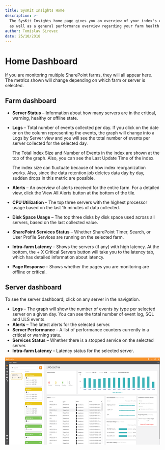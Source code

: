 ```yaml
---
title: SysKit Insights Home
description: >-
  The SysKit Insights home page gives you an overview of your index's contents
  as well as a general performance overview regarding your farm health.
author: Tomislav Sirovec
date: 25/10/2018
---
```


# Home Dashboard

 If you are monitoring multiple SharePoint farms, they will all appear here. The metrics shown will change depending on which farm or server is selected.

## Farm dashboard

* **Server Status** – Information about how many servers are in the critical, warning, healthy or offline state.
* **Logs** – Total number of events collected per day. If you click on the date or on the column representing the events, the graph will change into a Logs by Server view and you will see the total number of events per server collected for the selected day.

  The Total Index Size and Number of Events in the index are shown at the top of the graph. Also, you can see the Last Update Time of the index.

  The index size can fluctuate because of how index reorganization works. Also, since the data retention job deletes data day by day, sudden drops in this metric are possible.

* **Alerts** – An overview of alerts received for the entire farm. For a detailed view, click the View All Alerts button at the bottom of the tile.
* **CPU Utilization** – The top three servers with the highest processor usage based on the last 15 minutes of data collected.
* **Disk Space Usage** – The top three disks by disk space used across all servers, based on the last collected value.
* **SharePoint Services Status** – Whether SharePoint Timer, Search, or User Profile Services are running on the selected farm.
* **Intra-farm Latency** – Shows the servers \(if any\) with high latency. At the bottom, the + X Critical Servers button will take you to the latency tab, which has detailed information about latency.
* **Page Response** – Shows whether the pages you are monitoring are offline or critical.

## Server dashboard

To see the server dashboard, click on any server in the navigation.

* **Logs** – The graph will show the number of events by type per selected server on a given day. You can see the total number of event log, SQL and ULS events.
* **Alerts** – The latest alerts for the selected server.
* **Server Performance** – A list of performance counters currently in a critical or warning state.
* **Services Status** – Whether there is a stopped service on the selected server.
* **Intra-farm Latency** – Latency status for the selected server.

![](../.gitbook/assets/home-dashboard.png)

